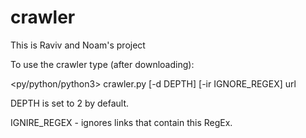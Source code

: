 # crawler

This is Raviv and Noam's project

To use the crawler type (after downloading):

<py/python/python3> crawler.py [-d DEPTH] [-ir IGNORE_REGEX] url


DEPTH is set to 2 by default.

IGNIRE_REGEX - ignores links that contain this RegEx.
